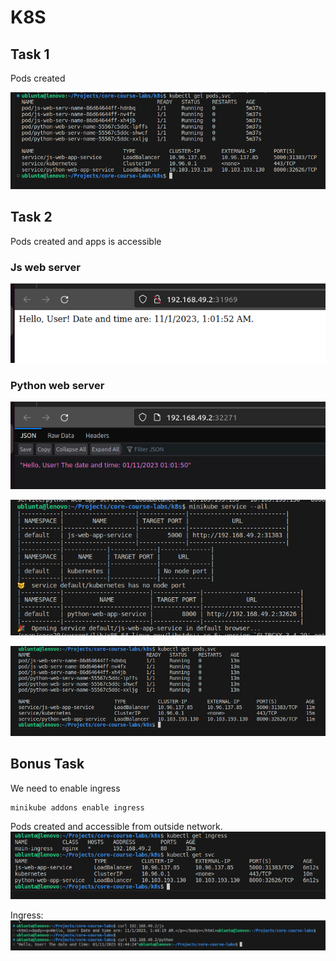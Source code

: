 # K8S

## Task 1
Pods created 

![Alt text](./img/image-2.png)

## Task 2
Pods created and apps is accessible

### Js web server
![Alt text](./img/image.png)

### Python web server
![Alt text](./img/image-1.png)

![Alt text](./img/image-3.png)

![Alt text](./img/image-6.png)

## Bonus Task

We need to enable ingress

```bash
minikube addons enable ingress
```

Pods created and accessible from outside network.
![Alt text](./img/image-5.png)

Ingress:
![Alt text](./img/image-4.png)